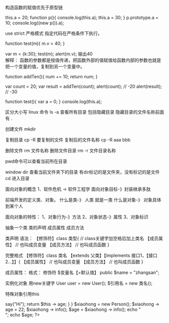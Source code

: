 构造函数的赋值优先于原型链

this.a = 20;
function p(){
  console.log(this.a);
  this.a = 30;
}
p.prototype.a = 10;
console.log((new p()).a);

<p>
use strict 严格模式
指定代码在严格条件下执行。
</p>

function test(m){
  m.v = 40;
}

var m = {k:30};
test(m);
alert(m.v);
输出40  
解释： 函数的参数都是按值传递，把函数外部的值赋值给函数内部的参数也就是把一个变量的值，复制到另一个变量中。

function addTen(){
  num += 10;
  return num;
}

var count = 20;
var result = addTen(count);
alert(count);  // -20
alert(result); // -30


function test(){
  var a = 0;
}
console.log(this.a);

区分大小写
linux 命令
ls -a 查看所有目录 包括隐藏目录   隐藏目录的文件名称前面有 . 

创建文件 mkdir  

复制目录 cp -R 要复制的文件 复制后的文件名称
cp -R aaa bbb

删除文件 
rm 文件名称
删除文件目录
rm -r 文件目录名称

pwd命令可以查看当前所在目录

window
dir 查看当前文件夹下的目录 有dir标记的是文件夹，没有标记的是文件
cd 进入目录


面向对象的概念
1、软件危机 -> 软件工程学
面向对象目标-》封装继承多肽

前端开发的定义类、对象。
什么是类-》 人类 就是一类
什么是对象-》 对象具体到某个人

面向对象的特性：
1、对象行为-》方法
2、对象状态-》属性
3、对象标识

抽象一个类
类的声明
成员属性
成员方法

类声明
语法：
【修饰符】class 类型{  // class关键字加空格后加上类名
  【成员属性】  // 也叫成员变量
  【成员方法】  // 也叫成员函数
}

完整格式
【修饰符】class 类名 【extends 父类】【implements 接口1，【接口2...】】{
  【成员属性】  // 也叫成员变量
  【成员方法】  // 也叫成员函数
}

成员属性：
格式： 修饰符 $变量名【=默认值】  public $name = "zhangsan";

实例化对象
用new关键字
User user = new User();
$引用名 = new 类名();

特殊对象引用this

<?php
/**
* 类的声明
**/
class Person
{
  public $age;
  public function say($word){
    echo "she say {$word}";
  }
  public function info(){
    $this -> say("Hi");
    return $this -> age;
  }
}

$xiaohong = new Person();
$xiaohong -> age = 22;
$xiaohong -> info();
$age = $xiaohong -> info();
echo "<br/>";
echo $age;

?>

